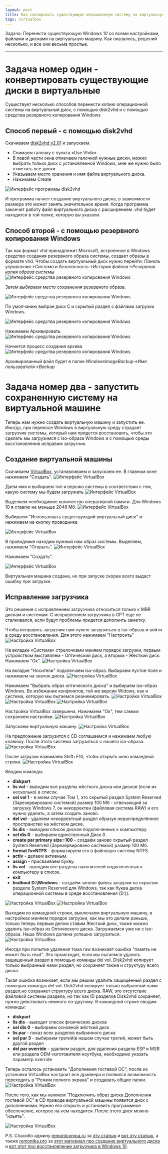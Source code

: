 ```yaml
---
layout: post
title: Как скопировать существующую операционную систему на виртуальную машину
tags: virtualbox
---
```


Задача: Перенести существующую Windows 10 со всеми настройками, файлами и дисками на виртуальную машину. Как оказалось, решений несколько, и все они весьма простые.

---

<script type="text/javascript" src="/public/js/jssor.slider.min.js"></script>

# Задача номер один - конвертировать существующие диски в виртуальные

Существует несколько способов перенести копию операционной системы на виртуальный диск, с помощью disk2vhd и с помощью средства резервного копирования Windows

## Способ первый - с помощью disk2vhd

Скачиваем [disk2vhd v2.01](https://docs.microsoft.com/ru-ru/sysinternals/downloads/disk2vhd) и запускаем.

- Снимаем галочку с пункта «Use Vhdx».
- В левой части окна отмечаем галочкой нужные диски, можно выбрать только диск с установленной Windows, мне же нужно было отметить все диски.
- Указываем место хранения и имя файла виртуального диска.
- Нажимаем Create

![Интерфейс программы disk2vhd](/assets/disk2vhd/dsk2vhd.jpg)

И программа начнет создание виртуального диска, в зависимости размера это может занять значительное время. Когда программа закончит работу файл виртуального диска  с расширением .vhd будет находится в той папке, которую вы указали.

## Способ второй - с помощью резервного копирования Windows

Так как формат vhd принадлежит Microsoft, встроенное в Windows средство создания резервного образа системы, создает образы в формате vhd. Чтобы создать виртуальный диск нужно перейти:
*Панель управления->Система и безопасность->История файлов->Резервная копия образа системы*
![Интерфейс средства резервного копирования Windows](/assets/disk2vhd/1.jpg)

Затем выбираем место сохранения резервного образа.

![Интерфейс средства резервного копирования Windows](/assets/disk2vhd/2.jpg)

По умолчанию выбран диск С и скрытый раздел с файлами загрузки Windows.

![Интерфейс средства резервного копирования Windows](/assets/disk2vhd/3.jpg)

Нажимаем Архивировать
![Интерфейс средства резервного копирования Windows](/assets/disk2vhd/4.jpg)

Начнется процесс создания архива
![Интерфейс средства резервного копирования Windows](/assets/disk2vhd/5.jpg)

Архивированный файл будет в папке  *WindowsImageBackup->Имя пользователя->Backup*

# Задача номер два - запустить сохраненную систему на виртуальной машине

Теперь нам нужно создать виртуальную машину и запустить ее. Иногда, при переносе Windows в виртуальную среду страдает загрузчик системы, который нам придется восстановить, чтобы это сделать мы загрузимся с iso-образа Windows и с помощью среды восстановления исправим загрузчик.

## Создание виртуальной машины

Скачиваем [VirtualBox](https://www.virtualbox.org/wiki/Downloads), устанавливаем и запускаем ее.
В главном окне нажимаем "Создать".
![Интерфейс VirtualBox](/assets/disk2vhd/v1.jpg)

Даем имя и выбираем тип  и версию системы в соответствии с тем, какую систему мы будем загружать
![Интерфейс VirtualBox](/assets/disk2vhd/v2.jpg)

Выделяем необходимое количество оперативной памяти. Для Windows 10 я ставлю не меньше 2048 Мб.
![Интерфейс VirtualBox](/assets/disk2vhd/v3.jpg)

Выбираем "Использовать существующий виртуальный диск" и нажимаем на кнопку проводника

![Интерфейс VirtualBox](/assets/disk2vhd/v4.jpg)

В проводнике находим нужный нам образ системы. Выделяем, нажимаем "Открыть".
![Интерфейс VirtualBox](/assets/disk2vhd/v5.jpg)

Нажимаем "Создать".

![Интерфейс VirtualBox](/assets/disk2vhd/v6.jpg)

Виртуальная машина создана, но при запуске скорее всего выдаст ошибку при загрузке.

## Исправление загрузчика
Это решение с исправлением загрузчика относиться только к MBR дискам и системам. С исправлением загрузчика в GPT еще не сталкивался, если будут проблемы придется дополнить заметку.

Чтобы исправить загрузчик нам нужно загрузиться в iso-образа и войти в среду восстановления. 
Для этого нажимаем "Настроить"
![Настройка VirtualBox](/assets/disk2vhd/z1.jpg)

На вкладке «Система» стрелочками меняем порядок загрузки, первым устройством выставляем - Оптический диск, а вторым - Жёсткий диск. Нажимаем "Ок".
![Настройка VirtualBox](/assets/disk2vhd/z2.jpg)

На вкладке "Носители" подключаем iso-образ. Выбираем пустое поле и нажимаем на значок диска.
![Настройка VirtualBox](/assets/disk2vhd/z3.jpg)

Нажимаем "Выбрать образ оптического диска" и выбираем iso-образ Windows. Во избежание конфликтов, той же версии Widows, как и система, которую мы пытаемся реанимировать.
![Настройка VirtualBox](/assets/disk2vhd/z4.jpg)
![Настройка VirtualBox](/assets/disk2vhd/z5.jpg)
![Настройка VirtualBox](/assets/disk2vhd/z6.jpg)

Настройка VirtualBox завершена. Нажимаем "Ок", тем самым сохраняем настройки.
![Настройка VirtualBox](/assets/disk2vhd/z7.jpg)

Запускаем виртуальную машину.
![Настройка VirtualBox](/assets/disk2vhd/z8.jpg)

На предложение загрузится с CD соглашаемся и нажимаем любую клавишу. После этого система загрузиться с нашего iso-образа.
![Настройка VirtualBox](/assets/disk2vhd/z9.jpg)

После загрузки нажимаем Shift+F10, чтобы открыть окно командной строки.
![Настройка VirtualBox](/assets/disk2vhd/w1.jpg)


Вводим команды:
- **diskpart**
- **lis vol** - выводим все разделы жёсткого диска или дисков (если их несколько) в список.
- **sel vol 1**  - в моем случае Том 1, это скрытый раздел System Reserved (Зарезервировано системой) размер 100 Мб - отвечающий за загрузку Windows 7, он некорректен (файловая система RAW) и его нужно удалить, а затем создать заново.
- **del vol** - удаляем некорректный раздел образуя нераспределённое пространство на жёстком диске.
- **lis dis** - выводим список дисков подключенных к компьютеру.
- **sel dis 0** - выбираем единственный Диск 0.
- **create par primary size=100** - создаём заново скрытый раздел System Reserved (Зарезервировано системой) размер 100 Мб.
- **format fs=NTFS** - форматируем его в файловую систему NTFS.
- **activ** - делаем активным.
- **assign** - присваиваем букву.
- **lis vol** - выводим все разделы накопителей подключенных к компьютеру в список.
- **exit**
- **bcdboot D:\Windows** - создаём заново файлы загрузки на скрытом разделе System Reserved для Windows, так как буква диска операционной системы в среде восстановления (D:)).

![Настройка VirtualBox](/assets/disk2vhd/w2.jpg)
![Настройка VirtualBox](/assets/disk2vhd/w3.jpg)

Выходим из командной строки, выключаем виртуальную машину, в настройках меняем порядок загрузки, как мы это делали раньше, только теперь первым делом ставим Жесткий диск, также можно удалить iso-образ из Оптического диска. Загружаемся уже не с iso-образа. Наша Windows должна успешно загрузиться.
![Настройка VirtualBox](/assets/disk2vhd/w4.jpg)

Иногда при попытке удаления тома raw возникает ошибка "память не может быть read". Это происходит, если мы пытаемся удалить защищенный раздел в помощью команды del vol. Disk2vhd копирует только выбранный нами раздел, но сохраняет также и структуру всего диска.

Такая ошибка возникает, если мы решим удалить защищённый раздел с помощью команды del vol. Disk2vhd копирует только выбранный нами раздел,но сохраняет структуру всего диска. RAW, это отсутствие файловой системы раздела, но так как ID разделов Disk2vhd сохраняет, нужно действовать немного по-другому. В командной строке вводим команды:

- **diskpart**
- **lis dis** - выводит список физических дисков
- **sel dis 0** - выбираем основной жёсткий диск
- **lis par** - показ всех разделов выбранного диска
- **sel par 3** - выбираем третий(в нашем случае третий, может быть другой раздел
- **del par override** - удаляем раздел, для удаления раздела ESP и MSR или раздела OEM-изготовителя ноутбука, необходимо указать параметр override

Теперь осталось установить "Дополнения гостевой ОС", после их установки VirtualBox настроит все драйвера и появился возможность переходить в "Режим полного экрана" и создавать общие папки.
![Настройка VirtualBox](/assets/disk2vhd/d1.jpg)

После того, как мы нажмем "Подключить образ диска Дополнения гостевой ОС" в CD приводе виртуальной машины появится диск с дополнениями. Нужно его открыть и установить программное обеспечение, которое на нем находится. После этого диск можно "изъять".

![Настройка VirtualBox](/assets/disk2vhd/d2.jpg)

P.S. Спасибо админу [remontcompa.ru](remontcompa.ru) за [эту статью](https://remontcompa.ru/885-perenos-windows-7-so-stacionarnogo-kompyutera-na-virtualnuyu-mashinu-virtualbox-ustanovlennuyu-na-noutbuke-s-windows-10.html) и [вот эту статью](https://remontcompa.ru/876-kak-sozdat-fayl-virtualnogo-zhestkogo-diska-vhd.html), а также [remontka.pro](https://remontka.pro) за [этот материал про создание виртуального диска](https://remontka.pro/virtual-hdd-windows/) и [вот этот про восстановление загрузчика в Windows 10](https://remontka.pro/windows-10-bootloader-fix/).